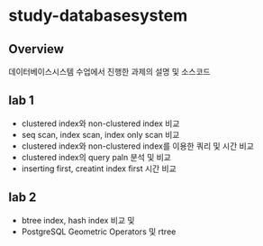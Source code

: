 # study-databasesystem
## Overview
데이터베이스시스템 수업에서 진행한 과제의 설명 및 소스코드

## lab 1
- clustered index와 non-clustered index 비교
- seq scan, index scan, index only scan 비교
- clustered index와 non-clustered index를 이용한 쿼리 및 시간 비교
- clustered index의 query paln 분석 및 비교
- inserting first, creatint index first 시간 비교

## lab 2
- btree index, hash index 비교 및 
- PostgreSQL Geometric Operators 및 rtree
